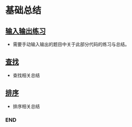 # 基础总结



## [输入输出练习](https://github.com/anliux/PracticePool/blob/master/base/docs/io.md)
- 需要手动输入输出的题目中关于此部分代码的练习与总结。



## [查找](https://github.com/anliux/PracticePool/blob/master/base/docs/search.md)
- 查找相关总结



## [排序](https://github.com/anliux/PracticePool/blob/master/base/docs/sort.md)
- 排序相关总结



### END
